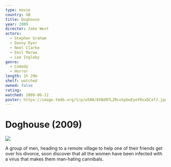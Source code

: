 ```yaml
---
type: movie
country: GB
title: Doghouse
year: 2009
director: Jake West
actors:
  - Stephen Graham
  - Danny Dyer
  - Noel Clarke
  - Emil Marwa
  - Lee Ingleby
genre:
  - Comedy
  - Horror
length: 1h 29m
shelf: watched
owned: false
rating:
watched: 2009-06-12
poster: https://image.tmdb.org/t/p/w500/8XBd0TLZRcnSpbeEyoYRxxDCafJ.jpg
---
```


# Doghouse (2009)

![](https://image.tmdb.org/t/p/w500/8XBd0TLZRcnSpbeEyoYRxxDCafJ.jpg)

A group of men, heading to a remote village to help one of their friends get over his divorce, soon discover that all the women have been infected with a virus that makes them man-hating cannibals.